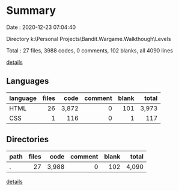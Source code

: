 # Summary

Date : 2020-12-23 07:04:40

Directory k:\Personal Projects\Bandit.Wargame.Walkthough\Levels

Total : 27 files,  3988 codes, 0 comments, 102 blanks, all 4090 lines

[details](details.md)

## Languages
| language | files | code | comment | blank | total |
| :--- | ---: | ---: | ---: | ---: | ---: |
| HTML | 26 | 3,872 | 0 | 101 | 3,973 |
| CSS | 1 | 116 | 0 | 1 | 117 |

## Directories
| path | files | code | comment | blank | total |
| :--- | ---: | ---: | ---: | ---: | ---: |
| . | 27 | 3,988 | 0 | 102 | 4,090 |

[details](details.md)
